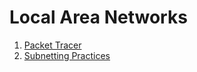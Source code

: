 # Local Area Networks

1. [Packet Tracer](https://github.com/anzonathan/UCU-BSCS/tree/main/Year%201%20-%20Sem%202/Packet%20Tracer)
2. [Subnetting Practices](https://subnetipv4.com/)
